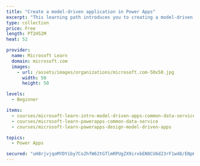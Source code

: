 ```yaml
---
title: "Create a model-driven application in Power Apps"
excerpt: "This learning path introduces you to creating a model-driven app in Power Apps that uses Common Data Service."
type: collection
price: Free
length: PT2H52M
heat: 52

provider:
  name: Microsoft Learn
  domain: microsoft.com
  images:
    - url: /assets/images/organizations/microsoft.com-50x50.jpg
      width: 50
      height: 50

levels:
  - Beginner

items:
  - courses/microsoft-learn-intro-model-driven-apps-common-data-service
  - courses/microsoft-learn-powerapps-common-data-service
  - courses/microsoft-learn-powerapps-design-model-driven-apps

topics:
  - Power Apps

secured: "uH8rjvjqoMYDYiby7Co2hfW62tGTlmRPUgZX9irxbEN8CU6d23rF1wd8/ENpK8OpGFOT4zpSV2wa0T7qQjSErHO2MyIhlZGUCThksOdWMSrhsUb/DSXv8eaZsNY7nKW94t/BuI0kcH4ahDbOiH6t7RMrcRshEIAUmEQ2XJYyrsbmQgNTq7fdQyAxzhmUZe5w5EWLwLlOvG1mo9M4o2KWZ/AfY8rFNgE9pp6psV4J+iruJraohqRADv0+//36Gu/PJR2x0uVR8G5DjHz+pdZRG5RQ1SvaORJ3YsiADh8ybtNjowDLeIKHj6XDZUkWctnWxGSztsMhukxOAzqXQWR+5iIvDMZqLF5PqKkJwUPVVz4=;ALGJKLns3qUxlf0zioqVyQ=="
---
```


